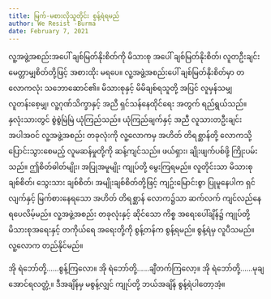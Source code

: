 ```yaml
---
title: မြက်-မစားလိုသူတိုင်း စွန့်ရဲရမည်
author: We Resist -Burma
date: February 7, 2021
---
```


လူ့အဖွဲ့အစည်းအပေါ် ချစ်မြတ်နိုးစိတ်ကို မိသားစု အပေါ် ချစ်မြတ်နိုးစိတ်၊ လူတဦးချင်း မေတ္တာမျှစိတ်တို့ဖြင့် အစားထိုး မရပေ။ လူ့အဖွဲ့အစည်းပေါ် ချစ်မြတ်နိုးစိတ်မှာ တလောကလုံး သဘောဆောင်၏။ မိသားစုနှင့် မိမိချစ်ရသူတို့ အပြင် လူမှန်သမျှ လူတန်းစေ့မျှ၊ လူ့ဂုဏ်သိက္ခာနှင့် အညီ ရှင်သန်နေထိုင်ရေး အတွက် ရည်ရွယ်သည်။ နှလုံးသားတွင် စွဲစွဲမြဲမြဲ ယုံကြည်သည်။ ယုံကြည်ချက်နှင့် အညီ လူသားတဦးချင်း အပါအဝင် လူ့အဖွဲ့အစည်း တခုလုံးကို လူ့လောကမှ အဟိတ် တိရစ္ဆာန်တို့ လောကသို့ ပြောင်းသွားစေမည့် လူမဆန်မှုတို့ကို ဆန့်ကျင်သည်။ ဖယ်ရှား၊ ချိုးဖျက်ပစ်ဖို့ ကြိုးပမ်းသည်။ ဤစိတ်ဓါတ်မျိုး၊ အပြုအမူမျိုး ကျုပ်တို့ မွေးကြရမည်။ လူတိုင်းသာ မိသားစု ချစ်စိတ်၊ သွေးသား ချစ်စိတ်၊ အမျိုးချစ်စိတ်တို့ဖြင့် ကျဥ်းမြောင်းစွာ ပြုမူနေပါက ရှင်လျက်နှင့် မြက်စားနေရသော အဟိတ် တိရစ္ဆာန် လောက၌သာ ဆက်လက် ကျင်လည်နေရပေလိမ့်မည်။ လူ့အဖွဲ့အစည်း တခုလုံးနှင့် ဆိုင်သော ကိစ္စ အရေးပေါ်ချိန်၌ ကျုပ်တို့ မိသားစုအရေးနှင့် တကိုယ်ရေ အရေးတို့ကို စွန့်တန်က စွန့်ရမည်။ စွန့်ရဲမှ လူပီသမည်။ လူ့လောက တည်နိုင်မည်။

အို ရဲဘော်တို့......စွန့်ကြလော။
အို ရဲဘော်တို့......ချီတက်ကြလော့။
အို ရဲဘော်တို့......မုချ အောင်ရလတ္တံ့။
ဒီအချိန်မှ မစွန့်လျှင် ကျုပ်တို့ ဘယ်အချိန် စွန့်ရဲပါတော့အံ့။
